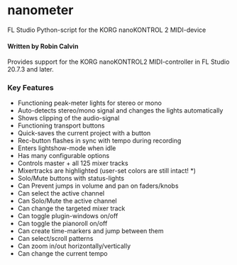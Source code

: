 # nanometer
FL Studio Python-script for the KORG nanoKONTROL 2 MIDI-device
#### Written by Robin Calvin
Provides support for the KORG nanoKONTROL2 MIDI-controller in FL Studio 20.7.3 and later.

### Key Features
* Functioning peak-meter lights for stereo or mono
* Auto-detects stereo/mono signal and changes the lights automatically
* Shows clipping of the audio-signal
* Functioning transport buttons
* Quick-saves the current project with a button
* Rec-button flashes in sync with tempo during recording
* Enters lightshow-mode when idle
* Has many configurable options
* Controls master + all 125 mixer tracks
* Mixertracks are highlighted (user-set colors are still intact! *)
* Solo/Mute buttons with status-lights
* Can Prevent jumps in volume and pan on faders/knobs
* Can select the active channel
* Can Solo/Mute the active channel
* Can change the targeted mixer track
* Can toggle plugin-windows on/off
* Can toggle the pianoroll on/off
* Can create time-markers and jump between them
* Can select/scroll patterns
* Can zoom in/out horizontally/vertically
* Can change the current tempo
